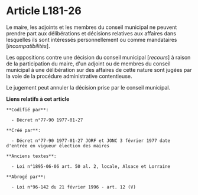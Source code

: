 # Article L181-26

Le maire, les adjoints et les membres du conseil municipal ne peuvent prendre part aux délibérations et décisions relatives
aux affaires dans lesquelles ils sont intéressés personnellement ou comme mandataires [*incompatibilités*]. 

Les oppositions contre une décision du conseil municipal [*recours*] à raison de la participation du maire, d'un adjoint ou
de membres du conseil municipal à une délibération sur des affaires de cette nature sont jugées par la voie de la procédure
administrative contentieuse. 

Le jugement peut annuler la décision prise par le conseil municipal.

**Liens relatifs à cet article**

	**Codifié par**:

	  - Décret n°77-90 1977-01-27

	**Créé par**:

	  - Décret n°77-90 1977-01-27 JORF et JONC 3 février 1977 date d'entrée en vigueur élection des maires

	**Anciens textes**:

	  - Loi n°1895-06-06 art. 50 al. 2, locale, Alsace et Lorraine

	**Abrogé par**:

	  - Loi n°96-142 du 21 février 1996 - art. 12 (V)
